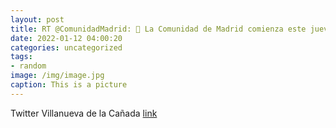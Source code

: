 ```yaml
---
layout: post
title: RT @ComunidadMadrid: 💉 La Comunidad de Madrid comienza este jueves a vacunar con la tercera dosis contra el COVID-19 a las perso...
date: 2022-01-12 04:00:20
categories: uncategorized
tags:
- random
image: /img/image.jpg
caption: This is a picture
---
```

Twitter Villanueva de la Cañada [link](https://twitter.com/AytoVDLCanada/status/1480848558534410241)

